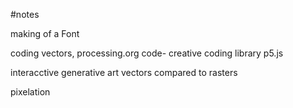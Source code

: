#notes

making of a Font

coding vectors, processing.org code- creative coding library
p5.js

interacctive generative art vectors compared to rasters

pixelation
